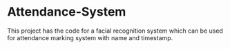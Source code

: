 # Attendance-System
This project has the code for a facial recognition system which can be used for attendance marking system with name and timestamp.
